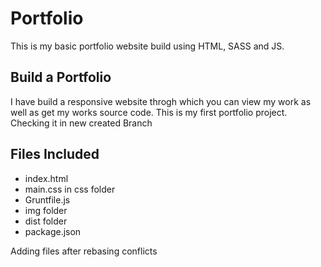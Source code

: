 # Portfolio
This is my basic portfolio website build using HTML, SASS and JS.
 
## Build a Portfolio
I have build a responsive website throgh which you can view my work as well as get my works source code.
This is my first portfolio project.
Checking it in new created Branch

## Files Included

* index.html
* main.css in css folder
* Gruntfile.js
* img folder
* dist folder
* package.json

Adding files after rebasing conflicts
